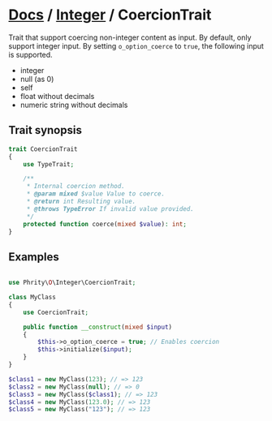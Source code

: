 # [Docs](../../README.md) / [Integer](../Integer.md) / CoercionTrait

Trait that support coercing non-integer content as input.
By default, only support integer input. By setting `o_option_coerce` to `true`, the following input is supported.

* integer
* null (as 0)
* self
* float without decimals
* numeric string without decimals

## Trait synopsis

```php
trait CoercionTrait
{
    use TypeTrait;

    /**
     * Internal coercion method.
     * @param mixed $value Value to coerce.
     * @return int Resulting value.
     * @throws TypeError If invalid value provided.
     */
    protected function coerce(mixed $value): int;
}
```

## Examples

```php

use Phrity\O\Integer\CoercionTrait;

class MyClass
{
    use CoercionTrait;

    public function __construct(mixed $input)
    {
        $this->o_option_coerce = true; // Enables coercion
        $this->initialize($input);
    }
}

$class1 = new MyClass(123); // => 123
$class2 = new MyClass(null); // => 0
$class3 = new MyClass($class1); // => 123
$class4 = new MyClass(123.0); // => 123
$class5 = new MyClass("123"); // => 123
```
